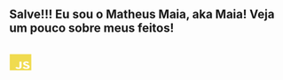 ## Salve!!! Eu sou o Matheus Maia, aka Maia! Veja um pouco sobre meus feitos!


<div style="display: inline_block"><br>
  <img align="center" alt="" height="30" width="40" src="https://raw.githubusercontent.com/devicons/devicon/master/icons/javascript/javascript-plain.svg">

</div>
